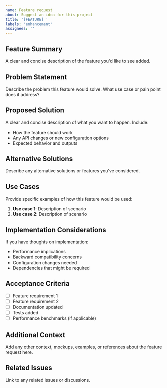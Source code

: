 ```yaml
---
name: Feature request
about: Suggest an idea for this project
title: '[FEATURE] '
labels: 'enhancement'
assignees: ''
---
```


## Feature Summary
A clear and concise description of the feature you'd like to see added.

## Problem Statement
Describe the problem this feature would solve. What use case or pain point does it address?

## Proposed Solution
A clear and concise description of what you want to happen. Include:
- How the feature should work
- Any API changes or new configuration options
- Expected behavior and outputs

## Alternative Solutions
Describe any alternative solutions or features you've considered.

## Use Cases
Provide specific examples of how this feature would be used:

1. **Use case 1**: Description of scenario
2. **Use case 2**: Description of scenario

## Implementation Considerations
If you have thoughts on implementation:
- Performance implications
- Backward compatibility concerns
- Configuration changes needed
- Dependencies that might be required

## Acceptance Criteria
- [ ] Feature requirement 1
- [ ] Feature requirement 2
- [ ] Documentation updated
- [ ] Tests added
- [ ] Performance benchmarks (if applicable)

## Additional Context
Add any other context, mockups, examples, or references about the feature request here.

## Related Issues
Link to any related issues or discussions.